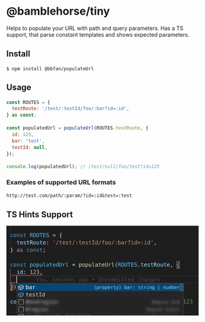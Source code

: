 # @bamblehorse/tiny

Helps to populate your URL with path and query parameters.
Has a TS support, that parse constant templates and shows expected parameters.

## Install

```
$ npm install @bbfan/populateUrl
```

## Usage

```js
const ROUTES = {
  testRoute: '/test/:testId/foo/:bar?id=:id',
} as const;

const populatedUrl = populateUrl(ROUTES.testRoute, {
  id: 123,
  bar: 'test',
  testId: null,
});

console.log(populatedUrl); // /test/null/foo/test?id=123
```

### Examples of supported URL formats

```
http://test.com/path/:param/?id=:id&test=:test

```

## TS Hints Support

![plot](./assets/ts-type-support.png)

